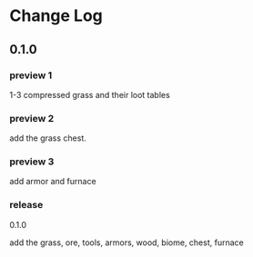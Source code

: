 # Change Log

## 0.1.0

### preview 1

1-3 compressed grass and their loot tables

### preview 2

add the grass chest.

### preview 3

add armor and furnace

### release 0.1.0

add the grass, ore, tools, armors, wood, biome, chest, furnace